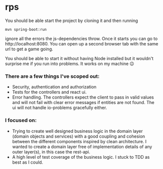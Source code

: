 # rps

You should be able start the project by cloning it and then running 

    mvn spring-boot:run 

ignore all the errors the js-dependencies throw. Once it starts you can go to http://localhost:8080. You can open up a second browser tab with the same url to get a game going.

You should be able to start it without having Node installed but it wouldn't surprise me if you run into problems. It works on my machine :wink:

### There are a few things I've scoped out:

* Security, authentication and authorization
* Tests for the controllers and react ui.
* Error handling. The controllers expect the client to pass in valid values and will not fail with clear error messages if entities are not found. The ui will not handle io-problems gracefully either.

### I focused on:

* Trying to create well designed business logic in the domain layer (domain objects and services) with a good coupling and cohesion between the different components inspired by clean architecture. I wanted to create a domain layer free of implementation details of any outer layer(s), in this case the rest-api.
* A high level of test coverage of the business logic. I stuck to TDD as best as I could.
